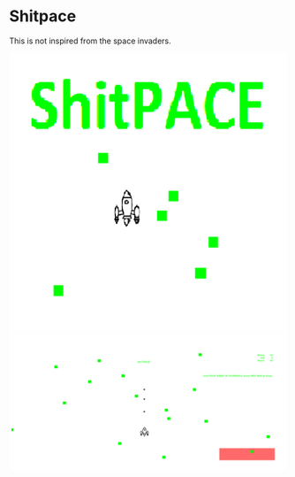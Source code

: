 # Shitpace

This is not inspired from the space invaders.

![alt text](https://github.com/ahmetakif/Shitpace/blob/master/IMAGES/iconamazonbig.PNG?raw=true)
![alt text](https://github.com/ahmetakif/Shitpace/blob/master/IMAGES/Prom.png?raw=true)

